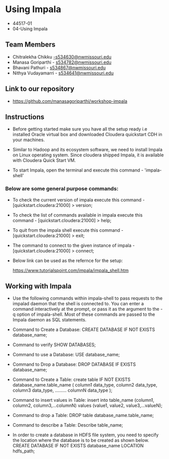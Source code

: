 # Using Impala
- 44517-01
- 04-Using Impala

## Team Members
- Chitralekha Chikku -s534630@nwmissouri.edu
- Manasa Goriparthi - s534782@nwmissouri.edu
- Bhavani Pathuri - s534867@nwmissouri.edu
- Nithya Vudayamarri - s534641@nwmissouri.edu

## Link to our repository
- https://github.com/manasagoriparthi/workshop-impala

## Instructions
- Before getting started make sure you have all the setup ready i.e installed Oracle virtual box and downloaded Cloudera quickstart CDH   in your machines.

- Similar to Hadoop and its ecosystem software, we need to install Impala on Linux operating system. Since cloudera shipped Impala, it     is available with Cloudera Quick Start VM.

- To start Impala, open the terminal and execute this command - 'impala-shell' 
### Below are some general purpose commands:
- To check the current version of impala execute this command - [quickstart.cloudera:21000] > version;
- To check the list of commands available in impala execute this command - [quickstart.cloudera:21000] > help;
- To quit from the impala shell execute this command - [quickstart.cloudera:21000] > exit; 
- The command to connect to the given instance of impala - [quickstart.cloudera:21000] > connect; 

- Below link can be used as the refernce for the setup: 

   https://www.tutorialspoint.com/impala/impala_shell.htm
   
## Working with Impala
- Use the following commands within impala-shell to pass requests to the impalad daemon that the shell is connected to. You can enter a   command interactively at the prompt, or pass it as the argument to the -q option of impala-shell. Most of these commands are passed to   the Impala daemon as SQL statements.

- Command to Create a Database:
  CREATE DATABASE IF NOT EXISTS database_name;
  
- Command to verify
  SHOW DATABASES;
  
- Command to use a Database:
  USE database_name;
  
- Command to Drop a Database:
  DROP DATABASE IF EXISTS database_name;
  
- Command to Create a Table:
  create table IF NOT EXISTS database_name.table_name (
   column1 data_type,
   column2 data_type,
   column3 data_type,
   ………
   columnN data_type
);

- Command to insert values in Table:
  insert into table_name (column1, column2, column3,...columnN)
  values (value1, value2, value3,...valueN);
- Command to drop a Table:
  DROP table database_name.table_name;
  
- Command to describe a Table:
  Describe table_name;
  
- In order to create a database in HDFS file system, you need to specify the location where the database is to be created as shown         below.
  CREATE DATABASE IF NOT EXISTS database_name LOCATION hdfs_path;
  




